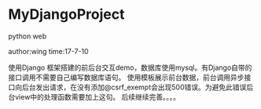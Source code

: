 # MyDjangoProject
python web

author:wing
time:17-7-10 

使用Django 框架搭建的前后台交互demo，数据库使用mysql。有Django自带的接口调用不需要自己编写数据库语句。
使用模板展示前台数据，前台调用异步接口向后台发出请求，在没有添加@csrf_exempt会出现500错误。为避免此错误后台view中的处理函数需要加上这句。
后续继续完善。。。。

